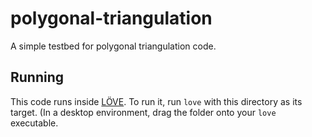 # polygonal-triangulation

A simple testbed for polygonal triangulation code.

## Running

This code runs inside [LÖVE](https://love2d.org/). To run it, run `love`
with this directory as its target. (In a desktop environment, drag the
folder onto your `love` executable.
